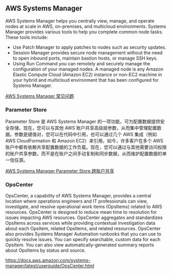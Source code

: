 ## AWS Systems Manager
AWS Systems Manager helps you centrally view, manage, and operate nodes at scale in AWS, on-premises, and multicloud environments. Systems Manager provides various tools to help you complete common node tasks. These tools include:

- Use Patch Manager to apply patches to nodes such as security updates.
- Session Manager provides secure node management without the need to open inbound ports, maintain bastion hosts, or manage SSH keys.
- Using Run Command you can remotely and securely manage the configuration of your managed nodes. A managed node is any Amazon Elastic Compute Cloud (Amazon EC2) instance or non-EC2 machine in your hybrid and multicloud environment that has been configured for Systems Manager.

[AWS Systems Manager 常见问题](https://aws.amazon.com/systems-manager/faq/)

### Parameter Store

Parameter Store 是 AWS Systems Manager 的一项功能，可为配置数据提供安全存储，现在，您可以与其他 AWS 账户共享高级层参数，从而集中管理配置数据。参数是键值对，您可以在代码中引用，也可以通过几个 AWS 集成（例如 AWS CloudFormation 和 Amazon EC2）来引用。如今，许多客户在多个 AWS 账户中都有依赖共享配置数据的工作负载。现在，您可以通过与其他需要访问权限的账户共享参数，而不是在账户之间手动复制和同步数据，从而维护配置数据的单一信任源。

[AWS Systems Manager Parameter Store 跨账户共享](https://aws.amazon.com/cn/about-aws/whats-new/2024/02/aws-systems-manager-parameter-store-cross-account-sharing/)

### OpsCenter

OpsCenter, a capability of AWS Systems Manager, provides a central location where operations engineers and IT professionals can view, investigate, and resolve operational work items (OpsItems) related to AWS resources. OpsCenter is designed to reduce mean time to resolution for issues impacting AWS resources. OpsCenter aggregates and standardizes OpsItems across services while providing contextual investigation data about each OpsItem, related OpsItems, and related resources. OpsCenter also provides Systems Manager Automation runbooks that you can use to quickly resolve issues. You can specify searchable, custom data for each OpsItem. You can also view automatically-generated summary reports about OpsItems by status and source.

https://docs.aws.amazon.com/systems-manager/latest/userguide/OpsCenter.html